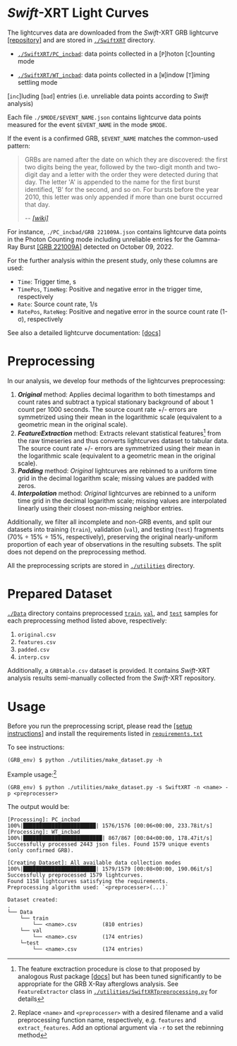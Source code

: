 # *Swift*-XRT Light Curves
The lightcurves data are downloaded from the *Swift*-XRT GRB lightcurve [[repository]](https://www.swift.ac.uk/xrt_curves/) and are stored in [`./SwiftXRT`](./SwiftXRT) directory.

- [`./SwiftXRT/PC_incbad`](./SwiftXRT/PC_incbad): data points collected in a [`P`]hoton [`C`]ounting mode

- [`./SwiftXRT/WT_incbad`](./SwiftXRT/WT_incbad): data points collected in a [`W`]indow [`T`]iming settling mode

 [`inc`]luding [`bad`] entries (i.e. unreliable data points according to *Swift* analysis)

Each file `./$MODE/$EVENT_NAME.json` contains lightcurve data points measured for the event `$EVENT_NAME` in the mode `$MODE`. 

If the event is a confirmed GRB, `$EVENT_NAME` matches the common-used pattern:
> GRBs are named after the date on which they are discovered: the first two digits being the year, followed by the two-digit month and two-digit day and a letter with the order they were detected during that day. The letter 'A' is appended to the name for the first burst identified, 'B' for the second, and so on. For bursts before the year 2010, this letter was only appended if more than one burst occurred that day.
>
> -- <cite>[*[wiki]*](https://en.wikipedia.org/wiki/Gamma-ray_burst)</cite>

For instance, `./PC_incbad/GRB 221009A.json` contains lightcurve data points in the Photon Counting mode including unreliable entries for the Gamma-Ray Burst [[GRB 221009A]](https://en.wikipedia.org/wiki/GRB_221009A) detected on October 09, 2022.

For the further analysis within the present study, only these columns are used:
- `Time`: Trigger time, s
- `TimePos`, `TimeNeg`:  Positive and negative error in the trigger time, respectively
- `Rate`: Source count rate, 1/s
- `RatePos`, `RateNeg`: Positive and negative error in the source count rate (1-σ), respectively

See also a detailed lightcurve documentation: [[docs]](https://www.swift.ac.uk/xrt_curves/docs.php)

# Preprocessing
In our analysis, we develop four methods of the lightcurves preprocessing:
1. ***Original*** method: Applies decimal logarithm to both timestamps and count rates and subtract a typical stationary background of about 1 count per 1000 seconds. The source count rate +/- errors are symmetrized using their mean in the logarithmic scale (equivalent to a geometric mean in the original scale).
2. ***FeatureExtraction*** method: Extracts relevant statistical features[^1] from the raw timeseries and thus converts lightcurves dataset to tabular data. The source count rate +/- errors are symmetrized using their mean in the logarithmic scale (equivalent to a geometric mean in the original scale).
3. ***Padding*** method: *Original* lightcurves are rebinned to a uniform time grid in the decimal logarithm scale; missing values are padded with zeros.
4. ***Interpolation*** method: *Original* lightcurves are rebinned to a uniform time grid in the decimal logarithm scale; missing values are interpolated linearly using their closest non-missing neighbor entries.

Additionally, we filter all incomplete and non-GRB events, and split our datasets into training (`train`), validation (`val`), and testing (`test`) fragments (70% $\div$ 15% $\div$ 15%, respectively), preserving the original nearly-uniform proportion of each year of observations in the resulting subsets. The split does not depend on the preprocessing method.

All the preprocessing scripts are stored in [`./utilities`](utilities) directory.

# Prepared Dataset
[`./Data`](./Data) directory contains preprocessed [`train`](./Data/train), [`val`](./Data/val), and [`test`](./Data/test) samples for each preprocessing method listed above, respectively:
1. `original.csv`
2. `features.csv`
3. `padded.csv`
4. `interp.csv` 

Additionally, a `GRBtable.csv` dataset is provided. It contains *Swift*-XRT analysis results semi-manually collected from the *Swift*-XRT repository.

# Usage
Before you run the preprocessing script, please read the <a href="/README.md/#setup"> [setup instructions]</a> and install the requirements listed in [`requirements.txt`](requirements.txt)

To see instructions:
```
(GRB_env) $ python ./utilities/make_dataset.py -h
```

Example usage:[^2]
```
(GRB_env) $ python ./utilities/make_dataset.py -s SwiftXRT -n <name> -p <preprocesser>    
```
The output would be:
```
[Processing]: PC_incbad
100%|███████████████████████| 1576/1576 [00:06<00:00, 233.78it/s]
[Processing]: WT_incbad
100%|█████████████████████████| 867/867 [00:04<00:00, 178.47it/s]
Successfully processed 2443 json files. Found 1579 unique events
(only confirmed GRB).

[Creating Dataset]: All available data collection modes
100%|███████████████████████| 1579/1579 [00:08<00:00, 190.06it/s]
Successfully preprocessed 1579 lightcurves.
Found 1158 lightcurves satisfying the requirements.
Preprocessing algorithm used: `<preprocesser>(...)`

Dataset created:
.
└── Data
    └── train
        └── <name>.csv        (810 entries)
    └── val
        └── <name>.csv        (174 entries)
    └─test
        └── <name>.csv        (174 entries)
```

[^1]: The feature exctraction procedure is close to that proposed by analogous Rust package [[docs]](https://docs.rs/light-curve-feature/latest/light_curve_feature/features/index.html) but has been tuned significantly to be appropriate for the GRB X-Ray afterglows analysis. See `FeatureExtractor` class in [`./utilities/SwiftXRTpreprocessing.py`](./utilities/SwiftXRTpreprocessing.py) for details

[^2]: Replace `<name>` and `<preprocesser>` with a desired filename and a valid preprocessing function name, respectively, e.g. `features` and `extract_features`. Add an optional argument via `-r` to set the rebinning method
